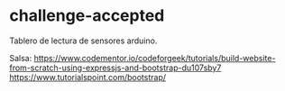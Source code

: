 # challenge-accepted
Tablero de lectura de sensores arduino.

Salsa:
https://www.codementor.io/codeforgeek/tutorials/build-website-from-scratch-using-expressjs-and-bootstrap-du107sby7
https://www.tutorialspoint.com/bootstrap/

